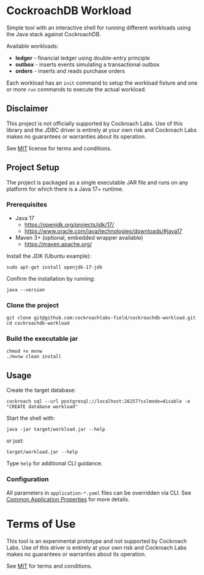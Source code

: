 # CockroachDB Workload

Simple tool with an interactive shell for running different workloads 
using the Java stack against CockroachDB.

Available workloads:

- **ledger** - financial ledger using double-entry principle
- **outbox** - inserts events simulating a transactional outbox
- **orders** - inserts and reads purchase orders

Each workload has an `init` command to setup the workload fixture and
one or more `run` commands to execute the actual workload.

## Disclaimer

This project is not officially supported by Cockroach Labs. Use of this library and the JDBC driver is entirely
at your own risk and Cockroach Labs makes no guarantees or warranties about its operation.

See [MIT](LICENSE.txt) license for terms and conditions.

## Project Setup

The project is packaged as a single executable JAR file and runs on any platform for which there is a
Java 17+ runtime.

### Prerequisites

- Java 17
    - https://openjdk.org/projects/jdk/17/
    - https://www.oracle.com/java/technologies/downloads/#java17
- Maven 3+ (optional, embedded wrapper available)
    - https://maven.apache.org/

Install the JDK (Ubuntu example):

    sudo apt-get install openjdk-17-jdk

Confirm the installation by running:

    java --version

### Clone the project

    git clone git@github.com:cockroachlabs-field/cockroachdb-workload.git
    cd cockroachdb-workload

### Build the executable jar

    chmod +x mvnw
    ./mvnw clean install

## Usage

Create the target database:

    cockroach sql --url postgresql://localhost:26257?sslmode=disable -e "CREATE database workload"

Start the shell with:

    java -jar target/workload.jar --help

or just:

    target/workload.jar --help

Type `help` for additional CLI guidance.

### Configuration

All parameters in `application-*.yaml` files can be overridden via CLI.
See [Common Application Properties](http://docs.spring.io/spring-boot/docs/current/reference/html/common-application-properties.html)
for more details.

# Terms of Use

This tool is an experimental prototype and not supported by Cockroach Labs. Use of this driver
is entirely at your own risk and Cockroach Labs makes no guarantees or warranties about its operation.

See [MIT](LICENSE.txt) for terms and conditions.

